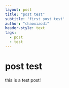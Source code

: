 ```yaml
---
layout: post
title: "post test"
subtitle: 'first post test'
author: "chaoxiaodi"
header-style: text
tags:
  - post
  - test
---
```


# post test
this is a test post!







